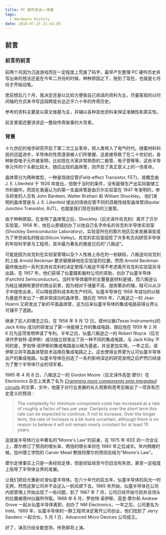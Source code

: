 ```yaml
---
title: PC 硬件史话——序章
tags:
  - Hardware History
date: 2018-07-25 21:42:59
---
```



## 前言

### 前言的前言

前两个月因为沉迷游戏而在一定程度上荒废了码字，最早产生整理 PC 硬件历史并写出来的想法还是在今年二月份的时候，种种原因之下，拖到了现在，也就是七月份才开始动笔。

思前想后几个月，我决定还是以比较方便我自己阅读的资料为主，尽量客观的以时间轴的方式来书写这段跨度长达近乎六十年的传奇历史。

参考的资料主要是以英文维基为主，并辅以各种其他资料来保证准确性和真实性。

前言里面还要讲讲这一整段传奇故事的大背景。

### 背景

十九世纪的电学研究开启了第二次工业革命，把人类带入了电气时代。随着材料科技的迅猛进步，半导体的性质逐渐被人们所掌握，这直接导致了在二十世纪初，各种新型电子元件被发明，比如现在大家非常熟悉的二极管、电子管等等，这些半导体元件的个头都比较大，随后出现的晶体管，则开启了真正意义上的一场革命。

晶体管分为两种类型，一种是场效应管(Field-effect Transistor, FET)，其概念由 J. E. Lilienfeld 于 1926 年提出，但限于当时的条件，没有能够生产出实际能够工作的器件。而现在普遍认为的第一支晶体管是由贝尔实验室在 1947 年发明的，参与研发的人员有 John Bardeen, Walter Brattain 和 William Shockley。 他们发明的晶体管是与 J. E. Lilienfeld 提出的场效应管不同的双极性结型晶体管(Bipolar Junction Transistor, BJT)，也就是我们现在俗称的三极管。

由于种种原因，在发明了晶体管之后，Shockley（后文译作肖克利）离开了贝尔实验室。1956 年，他在山景城创办了以他自己名字命名的肖克利半导体实验室(Shockley Semiconductor Laboratory)，实验室所在的那片地区后来发展演变成为了举世闻名的硅谷(Silicon Valley)。肖克利实验室招揽了许多有志向研究半导体的年轻科学家与工程师，其中最为著名的便是日后的“八叛逆”。

可能是因为肖克利在实验室管理以及个人性格上存在的一些缺陷，八叛逆向肖克利的上级 Arnold Beckman 要求替换掉他在实验室的位置，然而 Arnold Beckman 最终做出的一系列支持肖克利的决定使得八叛逆不得不考虑离开肖克利实验室另寻出路。在 1957 年，他们获得了仙童摄影器材公司的资助，创办了仙童半导体(Fairchild Semiconductor)。当时半导体器件的主要基底材料是锗，而八叛逆认为硅比锗拥有更好的商业前景，因为相对于储量不高、提炼繁杂的锗，硅可以从沙子中提炼出来，可以降低原料成本和生产时间。仙童半导体在 1958 年成功的以硅为基底开发出了一款非常成功的晶体管，随后在 1959 年，八叛逆之一的 Jean Hoerni 又研发出了新的平面晶体管，这为后来仙童半导体的集成电路获得业界认可铺平了道路。

继承了前人的理念之后，在 1958 年 9 月 12 日，德州仪器(Texas Instruments)的 Jack Kilby 成功的研发出了第一块能够工作的集成电路，随后他在 1959 年 2 月 6 日为这项发明申请了专利。半年之后，仙童八叛逆之一的 Robert Noyce（后文译作罗伯特·诺伊斯）成功独立研发出了另一种不同的集成电路，与 Jack Kilby 不同的是，罗伯特·诺伊斯的集成电路是以硅为基底，并且更加实用。一年之后，诺伊斯又将平面晶体管技术运用在集成电路之上，这也使得业界更为认可仙童半导体出产的集成电路。仙童半导体在创造了一系列影响深远的研究发明之后俨然已经成为了整个半导体行业的领军者。

1965 年 4 月 8 日，八叛逆之一的 Gordon Moore（后文译作高登·摩尔）在 Electronics 杂志上发表了名为 [*Cramming more components onto integrated circuits*](http://hasler.ece.gatech.edu/Published_papers/Technology_overview/gordon_moore_1965_article.pdf) 的文章，文中，他基于对行业发展的长久观察和思考后做出了一项具有历史意义的预测：

> The complexity for minimum component costs has increased at a rate of roughly a factor of two per year. Certainly over the short term this rate can be expected to continue, if not to increase. Over the longer term, the rate of increase is a bit more uncertain, although there is no reason to believe it will not remain nearly constant for at least 10 years. 

这就是半导体行业中著名的"Moore's Law"的前身，在 1975 年 IEEE 的一次会议上，摩尔修订了预测的增长率，两倍的增长率将在 1980 年之后减半。年内稍晚时候，加州理工学院的 Carver Mead 教授将摩尔的预测总结为"Moore's Law"。

摩尔定律事实上只是一条经验定律，但是却延续至今仍旧没有失效，甚至一定程度上指导了半导体业界的发展。

让我们把目光重新对准仙童半导体。在六十年代的前五年，仙童半导体的风光一时无两，然而这家公司并不会这么一帆风顺下去。1965 年开始，仙童半导体在公司内部管理上开始出现了一些问题，到了 1967 年 7 月，公司已经开始亏损并且领头的位置被德州仪器所夺取。1968 年 8 月，罗伯特·诺伊斯、高登·摩尔和 Andrew Grove 一起从仙童半导体离职，创办了 NM Electronics，一年之后，公司更名为 Intel。1969 年，仙童半导体的一群工程师决定离开公司创业，他们找到了 Jerry Sanders 一起合伙，5 月 1 日，Advanced Micro Devices 公司成立。

好了，演员已经全数登场，传奇即将上演。